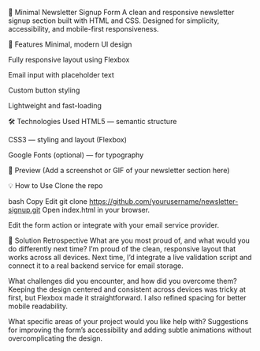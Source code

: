 📧 Minimal Newsletter Signup Form
A clean and responsive newsletter signup section built with HTML and CSS. Designed for simplicity, accessibility, and mobile-first responsiveness.

🚀 Features
Minimal, modern UI design

Fully responsive layout using Flexbox

Email input with placeholder text

Custom button styling

Lightweight and fast-loading

🛠️ Technologies Used
HTML5 — semantic structure

CSS3 — styling and layout (Flexbox)

Google Fonts (optional) — for typography

📸 Preview
(Add a screenshot or GIF of your newsletter section here)

💡 How to Use
Clone the repo

bash
Copy
Edit
git clone https://github.com/yourusername/newsletter-signup.git
Open index.html in your browser.

Edit the form action or integrate with your email service provider.

📝 Solution Retrospective
What are you most proud of, and what would you do differently next time?
I’m proud of the clean, responsive layout that works across all devices. Next time, I’d integrate a live validation script and connect it to a real backend service for email storage.

What challenges did you encounter, and how did you overcome them?
Keeping the design centered and consistent across devices was tricky at first, but Flexbox made it straightforward. I also refined spacing for better mobile readability.

What specific areas of your project would you like help with?
Suggestions for improving the form’s accessibility and adding subtle animations without overcomplicating the design.
